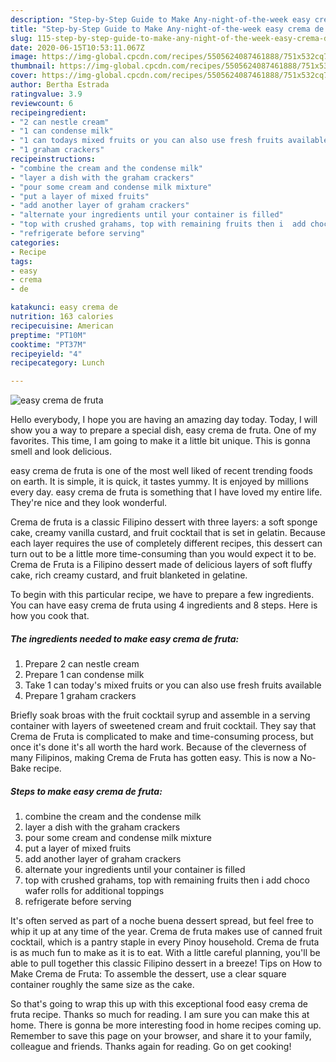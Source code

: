 ```yaml
---
description: "Step-by-Step Guide to Make Any-night-of-the-week easy crema de fruta"
title: "Step-by-Step Guide to Make Any-night-of-the-week easy crema de fruta"
slug: 115-step-by-step-guide-to-make-any-night-of-the-week-easy-crema-de-fruta
date: 2020-06-15T10:53:11.067Z
image: https://img-global.cpcdn.com/recipes/5505624087461888/751x532cq70/easy-crema-de-fruta-recipe-main-photo.jpg
thumbnail: https://img-global.cpcdn.com/recipes/5505624087461888/751x532cq70/easy-crema-de-fruta-recipe-main-photo.jpg
cover: https://img-global.cpcdn.com/recipes/5505624087461888/751x532cq70/easy-crema-de-fruta-recipe-main-photo.jpg
author: Bertha Estrada
ratingvalue: 3.9
reviewcount: 6
recipeingredient:
- "2 can nestle cream"
- "1 can condense milk"
- "1 can todays mixed fruits or you can also use fresh fruits available"
- "1 graham crackers"
recipeinstructions:
- "combine the cream and the condense milk"
- "layer a dish with the graham crackers"
- "pour some cream and condense milk mixture"
- "put a layer of mixed fruits"
- "add another layer of graham crackers"
- "alternate your ingredients until your container is filled"
- "top with crushed grahams, top with remaining fruits then i  add choco wafer rolls for  additional toppings"
- "refrigerate before serving"
categories:
- Recipe
tags:
- easy
- crema
- de

katakunci: easy crema de 
nutrition: 163 calories
recipecuisine: American
preptime: "PT10M"
cooktime: "PT37M"
recipeyield: "4"
recipecategory: Lunch

---
```



![easy crema de fruta](https://img-global.cpcdn.com/recipes/5505624087461888/751x532cq70/easy-crema-de-fruta-recipe-main-photo.jpg)

Hello everybody, I hope you are having an amazing day today. Today, I will show you a way to prepare a special dish, easy crema de fruta. One of my favorites. This time, I am going to make it a little bit unique. This is gonna smell and look delicious.

easy crema de fruta is one of the most well liked of recent trending foods on earth. It is simple, it is quick, it tastes yummy. It is enjoyed by millions every day. easy crema de fruta is something that I have loved my entire life. They're nice and they look wonderful.

Crema de fruta is a classic Filipino dessert with three layers: a soft sponge cake, creamy vanilla custard, and fruit cocktail that is set in gelatin. Because each layer requires the use of completely different recipes, this dessert can turn out to be a little more time-consuming than you would expect it to be. Crema de Fruta is a Filipino dessert made of delicious layers of soft fluffy cake, rich creamy custard, and fruit blanketed in gelatine.


To begin with this particular recipe, we have to prepare a few ingredients. You can have easy crema de fruta using 4 ingredients and 8 steps. Here is how you cook that.

<!--inarticleads1-->

##### The ingredients needed to make easy crema de fruta:

1. Prepare 2 can nestle cream
1. Prepare 1 can condense milk
1. Take 1 can today&#39;s mixed fruits or you can also use fresh fruits available
1. Prepare 1 graham crackers


Briefly soak broas with the fruit cocktail syrup and assemble in a serving container with layers of sweetened cream and fruit cocktail. They say that Crema de Fruta is complicated to make and time-consuming process, but once it&#39;s done it&#39;s all worth the hard work. Because of the cleverness of many Filipinos, making Crema de Fruta has gotten easy. This is now a No-Bake recipe. 

<!--inarticleads2-->

##### Steps to make easy crema de fruta:

1. combine the cream and the condense milk
1. layer a dish with the graham crackers
1. pour some cream and condense milk mixture
1. put a layer of mixed fruits
1. add another layer of graham crackers
1. alternate your ingredients until your container is filled
1. top with crushed grahams, top with remaining fruits then i  add choco wafer rolls for  additional toppings
1. refrigerate before serving


It&#39;s often served as part of a noche buena dessert spread, but feel free to whip it up at any time of the year. Crema de fruta makes use of canned fruit cocktail, which is a pantry staple in every Pinoy household. Crema de fruta is as much fun to make as it is to eat. With a little careful planning, you&#39;ll be able to pull together this classic Filipino dessert in a breeze! Tips on How to Make Crema de Fruta: To assemble the dessert, use a clear square container roughly the same size as the cake. 

So that's going to wrap this up with this exceptional food easy crema de fruta recipe. Thanks so much for reading. I am sure you can make this at home. There is gonna be more interesting food in home recipes coming up. Remember to save this page on your browser, and share it to your family, colleague and friends. Thanks again for reading. Go on get cooking!
